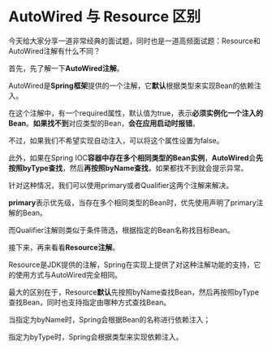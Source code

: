 # AutoWired 与 Resource 区别

今天给大家分享一道非常经典的面试题，同时也是一道高频面试题：Resource和AutoWired注解有什么不同？

首先，先了解一下**AutoWired注解**。

AutoWired是**Spring框架**提供的一个注解，它**默认**根据类型来实现Bean的依赖注入。

在这个注解中，有一个required属性，默认值为true，表示**必须实例化一个注入的Bean**。**如果找不到**对应类型的Bean，**会在应用启动时报错**。

不过，如果我们不希望实现自动注入，可以将这个属性设置为false。

此外，如果在Spring IOC**容器中存在多个相同类型的Bean实例**，**AutoWired**会**先按照byType查找**，然后**再按照byName查找**，如果都找不到就会提示异常。

针对这种情况，我们可以使用primary或者Qualifier这两个注解来解决。

**primary**表示优先级，当存在多个相同类型的Bean时，优先使用声明了primary注解的Bean。

而Qualifier注解则类似于条件筛选，根据指定的Bean名称找目标Bean。

接下来，再来看看**Resource注解**。

Resource是JDK提供的注解，Spring在实现上提供了对这种注解功能的支持，它的使用方式与AutoWired完全相同。

最大的区别在于，Resource**默认**先按照byName查找Bean，然后再按照byType查找Bean，同时也支持指定由哪种方式查找Bean。

当指定为byName时，Spring会根据Bean的名称进行依赖注入；

指定为byType时，Spring会根据类型来实现依赖注入。
